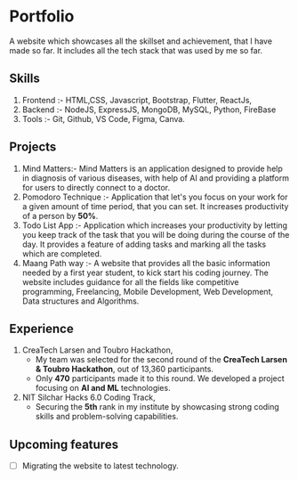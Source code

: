 # Portfolio
A website which showcases all the skillset and achievement, that I have made so far. It includes all the tech stack that was used by me so far.

## Skills
1. Frontend :- HTML,CSS, Javascript, Bootstrap, Flutter, ReactJs,
2. Backend :- NodeJS, ExpressJS, MongoDB, MySQL, Python, FireBase
3. Tools :- Git, Github, VS Code, Figma, Canva.

## Projects
1. Mind Matters:- Mind Matters is an application designed to provide help in diagnosis of various diseases, with help of AI and providing a platform for users to directly connect to a doctor.
2. Pomodoro Technique :- Application that let's you focus on your work for a given amount of 
time period, that you can set. It increases productivity of a person by <b>50%</b>.
3. Todo List App :- Application which increases your productivity by letting you keep track of the task that you will be doing during the course of the day. It provides a feature of adding tasks and marking all the tasks which are completed.
4. Maang Path way :- A website that provides all the basic information needed by a first year student, to kick start his coding journey. The website includes guidance for all the fields like competitive programming, Freelancing, Mobile Development, Web Development, Data structures and Algorithms.

## Experience
1. CreaTech Larsen and Toubro Hackathon,
    - My team was selected for the second round of the <b>CreaTech Larsen & Toubro Hackathon</b>, out of 13,360 participants.
    - Only <b>470</b> participants made it to this round. We developed a project focusing on <b>AI and ML</b> technologies.
2. NIT Silchar Hacks 6.0 Coding Track,
    - Securing the <b>5th</b> rank in my institute by showcasing strong coding skills and problem-solving capabilities.

## Upcoming features
- [ ] Migrating the website to latest technology.
